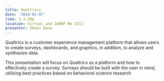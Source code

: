 ```yaml
---
title: Qualtrics
date: '2019-02-07'
time: 1-1:30p
location: Virtual and 1800F Rm 3211
presenter: Sheev Dave
---
```


Qualtrics is a customer experience management platform that allows users to create surveys, dashboards, and graphics, in addition, to analyze and synthesize data.

This presentation will focus on Qualtrics as a platform and how to effectively create a survey. Surveys should be built with the user in mind, utilizing best practices based on behavioral science research


